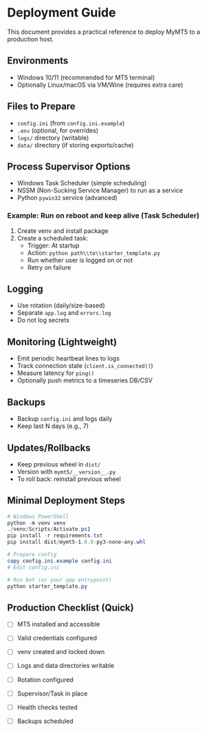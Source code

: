 # Deployment Guide

This document provides a practical reference to deploy MyMT5 to a production host.

## Environments

- Windows 10/11 (recommended for MT5 terminal)
- Optionally Linux/macOS via VM/Wine (requires extra care)

## Files to Prepare

- `config.ini` (from `config.ini.example`)
- `.env` (optional, for overrides)
- `logs/` directory (writable)
- `data/` directory (if storing exports/cache)

## Process Supervisor Options

- Windows Task Scheduler (simple scheduling)
- NSSM (Non-Sucking Service Manager) to run as a service
- Python `pywin32` service (advanced)

### Example: Run on reboot and keep alive (Task Scheduler)

1. Create venv and install package
2. Create a scheduled task:
   - Trigger: At startup
   - Action: `python path\\to\\starter_template.py`
   - Run whether user is logged on or not
   - Retry on failure

## Logging

- Use rotation (daily/size-based)
- Separate `app.log` and `errors.log`
- Do not log secrets

## Monitoring (Lightweight)

- Emit periodic heartbeat lines to logs
- Track connection state (`client.is_connected()`)
- Measure latency for `ping()`
- Optionally push metrics to a timeseries DB/CSV

## Backups

- Backup `config.ini` and logs daily
- Keep last N days (e.g., 7)

## Updates/Rollbacks

- Keep previous wheel in `dist/`
- Version with `mymt5/__version__.py`
- To roll back: reinstall previous wheel

## Minimal Deployment Steps

```powershell
# Windows PowerShell
python -m venv venv
./venv/Scripts/Activate.ps1
pip install -r requirements.txt
pip install dist/mymt5-1.0.0-py3-none-any.whl

# Prepare config
copy config.ini.example config.ini
# Edit config.ini

# Run bot (or your app entrypoint)
python starter_template.py
```

## Production Checklist (Quick)

- [ ] MT5 installed and accessible
- [ ] Valid credentials configured
- [ ] venv created and locked down
- [ ] Logs and data directories writable
- [ ] Rotation configured
- [ ] Supervisor/Task in place
- [ ] Health checks tested
- [ ] Backups scheduled


